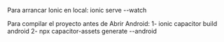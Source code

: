 Para arrancar Ionic en local:
ionic serve --watch

Para compilar el proyecto antes de Abrir Android:
	1- ionic capacitor build android
	2- npx capacitor-assets generate --android

